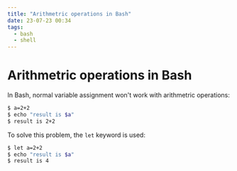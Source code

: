 ```yaml
---
title: "Arithmetric operations in Bash"
date: 23-07-23 00:34
tags: 
  - bash
  - shell
---
```


# Arithmetric operations in Bash

In Bash, normal variable assignment won't work with arithmetric operations:
```bash
$ a=2+2
$ echo "result is $a"
$ result is 2+2
```

To solve this problem, the `let` keyword is used:
```bash
$ let a=2+2
$ echo "result is $a"
$ result is 4
```
